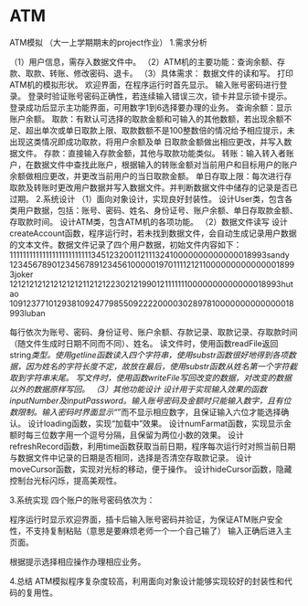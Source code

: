# ATM
ATM模拟
（大一上学期期末的project作业）
1.需求分析

（1）用户信息，需存入数据文件中。
（2）ATM机的主要功能：查询余额、存款、取款、转账、修改密码、退卡。
（3）具体需求：
  数据文件的读和写。
  打印ATM机的模拟形状。
  欢迎界面，在程序运行时首先显示。
  输入账号密码进行登录。
  登录时验证账号密码正确性，若连续输入错误三次，锁卡并显示锁卡提示。
  登录成功后显示主功能界面，可用数字1到6选择要办理的业务。
  查询余额：显示账户余额。
  取款：有默认可选择的取款金额和可输入的其他数额，若出现余额不足、超出单次或单日取款上限、取款数额不是100整数倍的情况给予相应提示，未出现这类情况即成功取款，将用户余额及单  日取款金额做出相应更改，并写入数据文件。
  存款：直接输入存款金额，其他与取款功能类似。
  转账：输入转入者账户，在数据文件中查找此账户，根据输入的转账金额对当前用户和目标用户的账户余额做相应更改，并更改当前用户的当日取款金额。
  单日存取上限：每次进行存取款及转账时更改用户数据并写入数据文件。并判断数据文件中储存的记录是否已过期。
2.系统设计
（1）面向对象设计，实现良好封装性。
  设计User类，包含各类用户数据，包括：账号、密码、姓名、身份证号、账户余额、单日存取款金额、存取款时间。
	设计ATM类，包含ATM机的各项功能。
（2）数据文件读写
  设计createAccount函数，程序运行时，若未找到数据文件，会自动生成记录用户数据的文本文件。数据文件记录了四个用户数据，初始文件内容如下：
    111111111111111111111111134512320011211132410000000000000018993sandy
    123456789012345678912345610000019701111212110000000000000018993joker
    121212121212121212112121223021219901211111110000000000000018993hutao
    109123771012938109247798550922220000302897810000000000000018993luban
    
  每行依次为账号、密码、身份证号、账户余额、存款记录、取款记录、存取款时间（随文件生成时日期不同而不同）、姓名。
  读文件时，使用函数readFile返回string*类型。使用getline函数读入四个字符串，使用substr函数很好地得到各项数据，因为姓名的字符长度不定，故放在最后，使用substr函数从姓名第一个字符截取到字符串末尾。
  写文件时，使用函数writeFile写回改变的数据，对改变的数据以外的数据原样写回。
（3）其他功能设计
	设计用于实现输入效果的函数inputNumber及inputPassword。输入账号密码及金额时只能输入数字，且有位数限制。输入密码时界面显示“*”而不显示相应数字，且保证输入六位才能选择确认。
	设计loading函数，实现“加载中”效果。
  设计numFarmat函数，实现显示金额时每三位数字用一个逗号分隔，且保留为两位小数的效果。
  设计refreshRecord函数，利用time函数获取当前日期，程序每次运行时对照当前日期与数据文件中记录的日期是否相同，选择是否清空存取款记录。
  设计moveCursor函数，实现对光标的移动，便于操作。
  设计hideCursor函数，隐藏控制台光标闪烁，提高美观性。
  
3.系统实现
  四个账户的账号密码依次为：






  程序运行时显示欢迎界面，插卡后输入账号密码并验证，为保证ATM账户安全性，不支持复制粘贴（意思是要麻烦老师一个一个自己输了）
  输入正确后进入主页面。

  根据提示选择相应操作办理相应业务。
  
4.总结
  ATM模拟程序复杂度较高，利用面向对象设计能够实现较好的封装性和代码的复用性。
